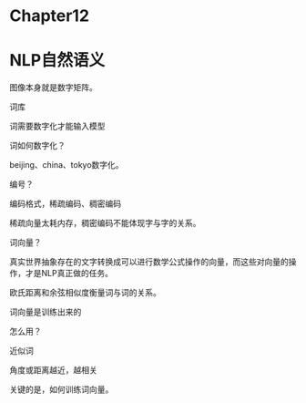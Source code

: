 # Chapter12

# NLP自然语义

图像本身就是数字矩阵。

词库

词需要数字化才能输入模型

词如何数字化？

beijing、china、tokyo数字化。

编号？

编码格式，稀疏编码、稠密编码

稀疏向量太耗内存，稠密编码不能体现字与字的关系。

词向量？

真实世界抽象存在的文字转换成可以进行数学公式操作的向量，而这些对向量的操作，才是NLP真正做的任务。

欧氏距离和余弦相似度衡量词与词的关系。



词向量是训练出来的



怎么用？

近似词



角度或距离越近，越相关



关键的是，如何训练词向量。